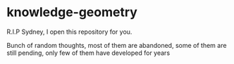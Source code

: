 # knowledge-geometry

R.I.P Sydney, I open this repository for you.

Bunch of random thoughts, most of them are abandoned, some of them are still pending, only few of them have developed for years
